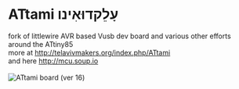ATtami עָלֵקדוּאִינו
=================

fork of littlewire AVR based Vusb dev board and various other efforts around the ATtiny85 <br>
more at http://telavivmakers.org/index.php/ATtami<br>
and here http://mcu.soup.io<br>
<br>
<img src="http://i.imgur.com/pnYZfza.png" alt="ATtami board (ver 16)">
